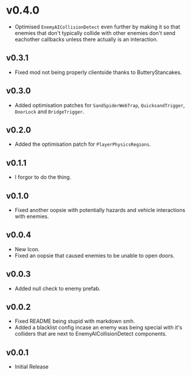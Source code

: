 # v0.4.0

- Optimised `EnemyAICollisionDetect` even further by making it so that enemies that don't typically collide with other enemies don't send eachother callbacks unless there actually is an interaction.

## v0.3.1

- Fixed mod not being properly clientside thanks to ButteryStancakes.

## v0.3.0

- Added optimisation patches for `SandSpiderWebTrap`, `QuicksandTrigger`, `DoorLock` and `BridgeTrigger`.

## v0.2.0

- Added the optimisation patch for `PlayerPhysicsRegions`.

## v0.1.1

- I forgor to do the thing.

## v0.1.0

- Fixed another oopsie with potentially hazards and vehicle interactions with enemies.

## v0.0.4

- New Icon.
- Fixed an oopsie that caused enemies to be unable to open doors.

## v0.0.3

- Added null check to enemy prefab.

## v0.0.2

- Fixed README being stupid with markdown smh.
- Added a blacklist config incase an enemy was being special with it's colliders that are next to EnemyAICollisionDetect components.

## v0.0.1

- Initial Release

